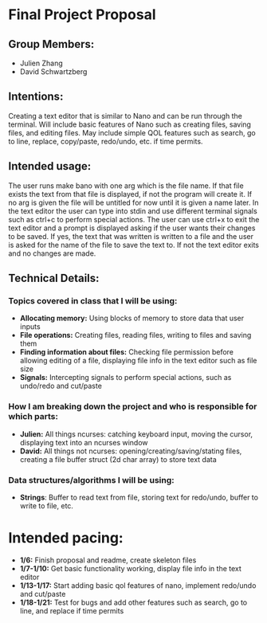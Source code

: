 # Final Project Proposal

## Group Members:
- Julien Zhang
- David Schwartzberg
       
## Intentions:

Creating a text editor that is similar to Nano and can be run through the terminal. Will include basic features of Nano such as creating files, saving files, and editing files. May include simple QOL features such as search, go to line, replace, copy/paste, redo/undo, etc. if time permits.
    
## Intended usage:

The user runs make bano with one arg which is the file name. If that file exists the text from that file is displayed, if not the program will create it. If no arg is given the file will be untitled for now until it is given a name later. In the text editor the user can type into stdin and use different terminal signals such as ctrl+c to perform special actions. The user can use ctrl+x to exit the text editor and a prompt is displayed asking if the user wants their changes to be saved. If yes, the text that was written is written to a file and the user is asked for the name of the file to save the text to. If not the text editor exits and no changes are made.
  
## Technical Details:

### Topics covered in class that I will be using:
- **Allocating memory:** Using blocks of memory to store data that user inputs
- **File operations:** Creating files, reading files, writing to files and saving them
- **Finding information about files:** Checking file permission before allowing editing of a file, displaying file info in the text editor such as file size
- **Signals:** Intercepting signals to perform special actions, such as undo/redo and cut/paste
     
### How I am breaking down the project and who is responsible for which parts:
- **Julien:** All things ncurses: catching keyboard input, moving the cursor, displaying text into an ncurses window
- **David:** All things not ncurses: opening/creating/saving/stating files, creating a file buffer struct (2d char array) to store text data
  
### Data structures/algorithms I will be using:
- **Strings**: Buffer to read text from file, storing text for redo/undo, buffer to write to file, etc.
    
# Intended pacing:
- **1/6:** Finish proposal and readme, create skeleton files
- **1/7-1/10:** Get basic functionality working, display file info in the text editor
- **1/13-1/17:** Start adding basic qol features of nano, implement redo/undo and cut/paste
- **1/18-1/21:** Test for bugs and add other features such as search, go to line, and replace if time permits


